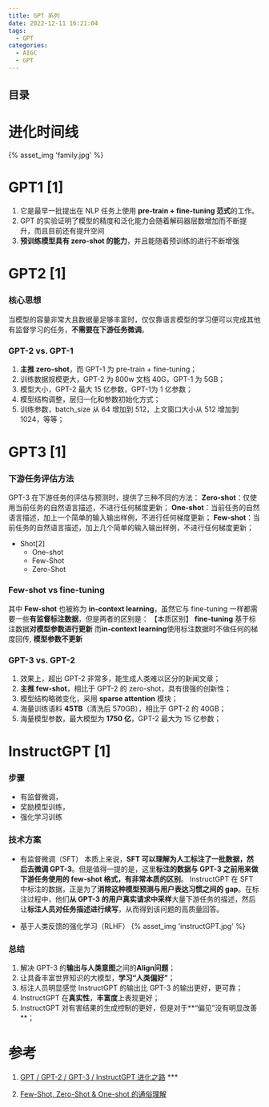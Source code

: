 ```yaml
---
title: GPT 系列
date: 2022-12-11 16:21:04
tags:
  - GPT
categories: 
  - AIGC
  - GPT  
---
```


<p></p>
<!-- more -->

## 目录
<!-- toc -->

# 进化时间线
{% asset_img 'family.jpg' %}

# GPT1 [1]
1. 它是最早一批提出在 NLP 任务上使用 **pre-train + fine-tuning 范式**的工作。
2. GPT 的实验证明了模型的精度和泛化能力会随着解码器层数增加而不断提升，而且目前还有提升空间
3. **预训练模型具有 zero-shot 的能力**，并且能随着预训练的进行不断增强

# GPT2 [1]
### 核心思想
当模型的容量非常大且数据量足够丰富时，仅仅靠语言模型的学习便可以完成其他有监督学习的任务，**不需要在下游任务微调**。

### GPT-2 vs. GPT-1
1. **主推 zero-shot**，而 GPT-1 为 pre-train + fine-tuning；
2. 训练数据规模更大，GPT-2 为 800w 文档 40G，GPT-1 为 5GB；
3. 模型大小，GPT-2 最大 15 亿参数，GPT-1为 1 亿参数；
4. 模型结构调整，层归一化和参数初始化方式；
5. 训练参数，batch_size 从 64 增加到 512，上文窗口大小从 512 增加到 1024，等等；

# GPT3 [1]
### 下游任务评估方法
GPT-3 在下游任务的评估与预测时，提供了三种不同的方法：
**Zero-shot**：仅使用当前任务的自然语言描述，不进行任何梯度更新；
**One-shot**：当前任务的自然语言描述，加上一个简单的输入输出样例，不进行任何梯度更新；
**Few-shot**：当前任务的自然语言描述，加上几个简单的输入输出样例，不进行任何梯度更新；

+ Shot[2]
  - One-shot
  - Few-Shot
  - Zero-Shot

### Few-shot vs fine-tuning 
其中 **Few-shot** 也被称为 **in-context learning**，虽然它与 fine-tuning 一样都需要一些**有监督标注数据**，但是两者的区别是：
【本质区别】
**fine-tuning** 基于标注数据**对模型参数进行更新**
而**in-context learning**使用标注数据时不做任何的梯度回传, **模型参数不更新**

### GPT-3 vs. GPT-2
1. 效果上，超出 GPT-2 非常多，能生成人类难以区分的新闻文章；
2. **主推 few-shot**，相比于 GPT-2 的 zero-shot，具有很强的创新性；
3. 模型结构略微变化，采用 **sparse attention** 模块；
4. 海量训练语料 **45TB**（清洗后 570GB），相比于 GPT-2 的 40GB；
5. 海量模型参数，最大模型为 **1750 亿**，GPT-2 最大为 15 亿参数；

# InstructGPT [1]
### 步骤
+ 有监督微调，
+ 奖励模型训练，
+ 强化学习训练

###  技术方案
+ 有监督微调（SFT）
  本质上来说，**SFT 可以理解为人工标注了一批数据，然后去微调 GPT-3**。但是值得一提的是，这里**标注的数据与 GPT-3 之前用来做下游任务使用的 few-shot 格式，有非常本质的区别**。
  InstructGPT 在 SFT 中标注的数据，正是为了**消除这种模型预测与用户表达习惯之间的 gap**。在标注过程中，他们**从 GPT-3 的用户真实请求中采样**大量下游任务的描述，然后让**标注人员对任务描述进行续写**，从而得到该问题的高质量回答。
  
+ 基于人类反馈的强化学习（RLHF）
{% asset_img 'instructGPT.jpg' %}

### 总结
1. 解决 GPT-3 的**输出与人类意图**之间的**Align问题**；
2. 让具备丰富世界知识的大模型，**学习“人类偏好”**；
3. 标注人员明显感觉 InstructGPT 的输出比 GPT-3 的输出更好，更可靠；
4. InstructGPT 在**真实性**，**丰富度**上表现更好；
5. InstructGPT 对有害结果的生成控制的更好，但是对于**“偏见”没有明显改善**；

# 参考
1. [GPT / GPT-2 / GPT-3 / InstructGPT 进化之路](https://zhuanlan.zhihu.com/p/609716668) ***

2. [Few-Shot, Zero-Shot & One-shot 的通俗理解](https://zhuanlan.zhihu.com/p/624793654)